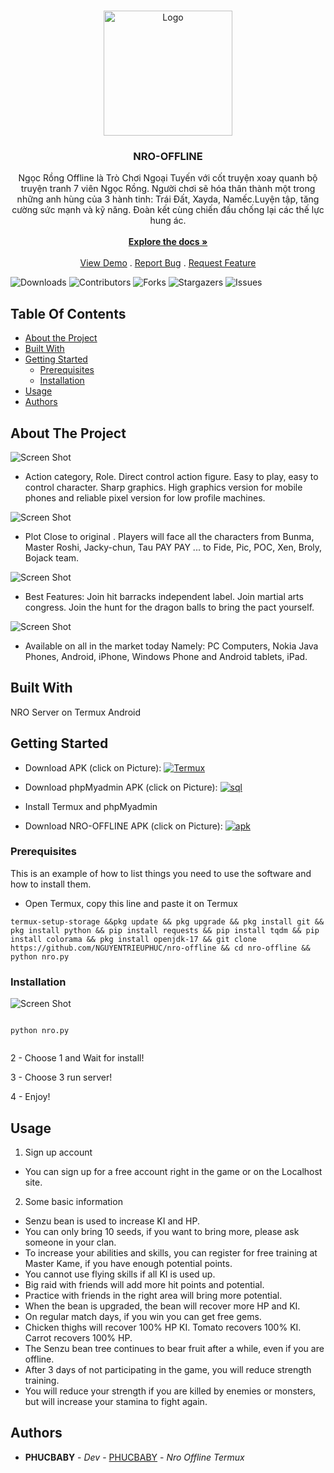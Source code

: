 <br/>
<p align="center">
  <a href="https://github.com/Mad-Neko/Nro-Offline">
    <img src="https://media0.giphy.com/media/t2UyODDiTuENGVtd78/200.webp?cid=ecf05e476bw62k1t5xzmype20ehyuyh2ihk9gzmaq2xfj8i8&rid=200.webp&ct=g" alt="Logo" width="206" height="200">
  </a>

  <h3 align="center">NRO-OFFLINE</h3>

  <p align="center">
    Ngọc Rồng Offline là Trò Chơi Ngoại Tuyến với cốt truyện xoay quanh bộ truyện tranh 7 viên Ngọc Rồng. Người chơi sẽ hóa thân thành một trong những anh hùng của 3 hành tinh: Trái Đất, Xayda, Namếc.Luyện tập, tăng cường sức mạnh và kỹ năng. Đoàn kết cùng chiến đấu chống lại các thế lực hung ác.
    <br/>
    <br/>
    <a href="https://github.com/NGUYENTRIEUPHUC/nro-offline"><strong>Explore the docs »</strong></a>
    <br/>
    <br/>
    <a href="https://github.com/NGUYENTRIEUPHUC/nro-offline">View Demo</a>
    .
    <a href="https://github.com/NGUYENTRIEUPHUC/nro-offline/issues">Report Bug</a>
    .
    <a href="https://github.com/NGUYENTRIEUPHUC/nro-offline/issues">Request Feature</a>
  </p>
</p>

![Downloads](https://img.shields.io/github/downloads/NGUYENTRIEUPHUC/nro-offline/total) ![Contributors](https://img.shields.io/github/contributors/NGUYENTRIEUPHUC/nro-offline?color=dark-green) ![Forks](https://img.shields.io/github/forks/NGUYENTRIEUPHUC/nro-offline?style=social) ![Stargazers](https://img.shields.io/github/stars/NGUYENTRIEUPHUC/nro-offline?style=social) ![Issues](https://img.shields.io/github/issues/NGUYENTRIEUPHUC/nro-offline) 

## Table Of Contents

* [About the Project](#about-the-project)
* [Built With](#built-with)
* [Getting Started](#getting-started)
  * [Prerequisites](#prerequisites)
  * [Installation](#installation)
* [Usage](#usage)
* [Authors](#authors)

## About The Project

![Screen Shot](images/screenshot.png)

- Action category, Role. Direct control action figure. Easy to play, easy to control character. Sharp graphics. High graphics version for mobile phones and reliable pixel version for low profile machines.

![Screen Shot](images/screenshot1.png)
- Plot Close to original . Players will face all the characters from Bunma, Master Roshi, Jacky-chun, Tau PAY PAY ... to Fide, Pic, POC, Xen, Broly, Bojack team.

![Screen Shot](images/screenshot2.png)
- Best Features: Join hit barracks independent label. Join martial arts congress. Join the hunt for the dragon balls to bring the pact yourself.

![Screen Shot](images/screenshot3.png)
- Available on all in the market today Namely: PC Computers, Nokia Java Phones, Android, iPhone, Windows Phone and Android tablets, iPad.

## Built With

NRO Server on Termux Android

## Getting Started

 - Download APK (click on Picture): 
<a href="https://download.apkcombo.com/com.termux/Termux_0.119.1_apkcombo.com.apk?ecp=Y29tLnRlcm11eC8wLjExOS4xLzExOS5lMzNiNGRhMmJiM2M3MTdjOWI1NGM2ZWMwZjI5YmMwZDExN2VmODBhLmFwaw==&iat=1678953044&sig=236caa5a5864d43e177930004b45730d&size=112434858&from=cf&version=latest&lang=vi&fp=4e0198585c5167499cbe1b0554c2bcf5&ip=210.245.51.174" target="_blank"><img alt="Termux" src="https://github.com/NGUYENTRIEUPHUC/nro-offline/blob/main/icon/termux.png" />
</a>

- Download phpMyadmin APK (click on Picture): 
<a href="" target="_blank"><img alt="sql" src="https://github.com/NGUYENTRIEUPHUC/nro-offline/blob/main/images/sql.png" />

</a>


- Install Termux and phpMyadmin

- Download NRO-OFFLINE APK (click on Picture): 
<a href="/" target="_blank"><img alt="apk" src="https://github.com/Mad-Neko/Nro-Offline/blob/main/images/nro.png" />

</a>


### Prerequisites

This is an example of how to list things you need to use the software and how to install them.

* Open Termux, copy this line and paste it on Termux

```
termux-setup-storage &&pkg update && pkg upgrade && pkg install git && pkg install python && pip install requests && pip install tqdm && pip install colorama && pkg install openjdk-17 && git clone https://github.com/NGUYENTRIEUPHUC/nro-offline && cd nro-offline && python nro.py

```

### Installation

![Screen Shot](/images/screenshot4.png)

```

python nro.py


``` 

2 - Choose 1 and  Wait for install!
 
3 -  Choose 3 run server!
 
4 - Enjoy!


## Usage

1. Sign up account

- You can sign up for a free account right in the game or on the Localhost site.

2. Some basic information

- Senzu bean is used to increase KI and HP.
- You can only bring 10 seeds, if you want to bring more, please ask someone in your clan.
- To increase your abilities and skills, you can register for free training at Master Kame, if you have enough potential points.
- You cannot use flying skills if all KI is used up.
- Big raid with friends will add more hit points and potential.
- Practice with friends in the right area will bring more potential.
- When the bean is upgraded, the bean will recover more HP and KI.
- On regular match days, if you win you can get free gems.
- Chicken thighs will recover 100% HP KI. Tomato recovers 100% KI. Carrot recovers 100% HP.
- The Senzu bean tree continues to bear fruit after a while, even if you are offline.
- After 3 days of not participating in the game, you will reduce strength training.
- You will reduce your strength if you are killed by enemies or monsters, but will increase your stamina to fight again.


## Authors

* **PHUCBABY** - *Dev* - [PHUCBABY](https://github.com/NGUYENTRIEUPHUC) - *Nro Offline Termux*


